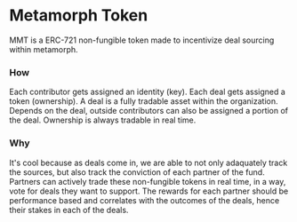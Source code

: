 # Metamorph Token
MMT is a ERC-721 non-fungible token made to incentivize deal sourcing within metamorph.
### How
Each contributor gets assigned an identity (key). Each deal gets assigned a token (ownership). A deal is a fully tradable asset within the organization. Depends on the deal, outside contributors can also be assigned a portion of the deal. Ownership is always tradable in real time.
### Why
It's cool because as deals come in, we are able to not only adaquately track the sources, but also track the conviction of each partner of the fund. Partners can actively trade these non-fungible tokens in real time, in a way, vote for deals they want to support. The rewards for each partner should be performance based and correlates with the outcomes of the deals, hence their stakes in each of the deals.